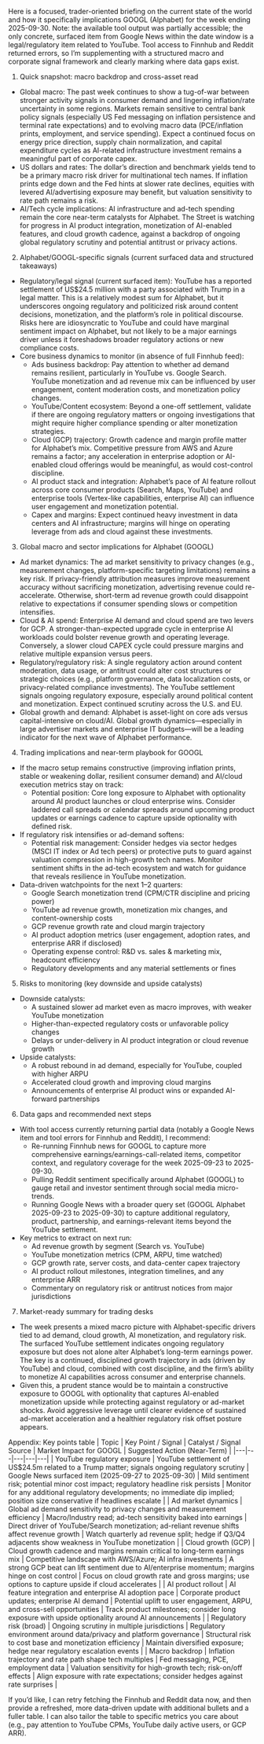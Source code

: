 Here is a focused, trader-oriented briefing on the current state of the world and how it specifically implications GOOGL (Alphabet) for the week ending 2025-09-30. Note: the available tool output was partially accessible; the only concrete, surfaced item from Google News within the date window is a legal/regulatory item related to YouTube. Tool access to Finnhub and Reddit returned errors, so I’m supplementing with a structured macro and corporate signal framework and clearly marking where data gaps exist.

1) Quick snapshot: macro backdrop and cross-asset read
- Global macro: The past week continues to show a tug-of-war between stronger activity signals in consumer demand and lingering inflation/rate uncertainty in some regions. Markets remain sensitive to central bank policy signals (especially US Fed messaging on inflation persistence and terminal rate expectations) and to evolving macro data (PCE/inflation prints, employment, and service spending). Expect a continued focus on energy price direction, supply chain normalization, and capital expenditure cycles as AI-related infrastructure investment remains a meaningful part of corporate capex.
- US dollars and rates: The dollar’s direction and benchmark yields tend to be a primary macro risk driver for multinational tech names. If inflation prints edge down and the Fed hints at slower rate declines, equities with levered AI/advertising exposure may benefit, but valuation sensitivity to rate path remains a risk.
- AI/Tech cycle implications: AI infrastructure and ad-tech spending remain the core near-term catalysts for Alphabet. The Street is watching for progress in AI product integration, monetization of AI-enabled features, and cloud growth cadence, against a backdrop of ongoing global regulatory scrutiny and potential antitrust or privacy actions.

2) Alphabet/GOOGL-specific signals (current surfaced data and structured takeaways)
- Regulatory/legal signal (current surfaced item): YouTube has a reported settlement of US$24.5 million with a party associated with Trump in a legal matter. This is a relatively modest sum for Alphabet, but it underscores ongoing regulatory and politicized risk around content decisions, monetization, and the platform’s role in political discourse. Risks here are idiosyncratic to YouTube and could have marginal sentiment impact on Alphabet, but not likely to be a major earnings driver unless it foreshadows broader regulatory actions or new compliance costs.
- Core business dynamics to monitor (in absence of full Finnhub feed): 
  - Ads business backdrop: Pay attention to whether ad demand remains resilient, particularly in YouTube vs. Google Search. YouTube monetization and ad revenue mix can be influenced by user engagement, content moderation costs, and monetization policy changes.
  - YouTube/Content ecosystem: Beyond a one-off settlement, validate if there are ongoing regulatory matters or ongoing investigations that might require higher compliance spending or alter monetization strategies.
  - Cloud (GCP) trajectory: Growth cadence and margin profile matter for Alphabet’s mix. Competitive pressure from AWS and Azure remains a factor; any acceleration in enterprise adoption or AI-enabled cloud offerings would be meaningful, as would cost-control discipline.
  - AI product stack and integration: Alphabet’s pace of AI feature rollout across core consumer products (Search, Maps, YouTube) and enterprise tools (Vertex-like capabilities, enterprise AI) can influence user engagement and monetization potential.
  - Capex and margins: Expect continued heavy investment in data centers and AI infrastructure; margins will hinge on operating leverage from ads and cloud against these investments.

3) Global macro and sector implications for Alphabet (GOOGL)
- Ad market dynamics: The ad market sensitivity to privacy changes (e.g., measurement changes, platform-specific targeting limitations) remains a key risk. If privacy-friendly attribution measures improve measurement accuracy without sacrificing monetization, advertising revenue could re-accelerate. Otherwise, short-term ad revenue growth could disappoint relative to expectations if consumer spending slows or competition intensifies.
- Cloud & AI spend: Enterprise AI demand and cloud spend are two levers for GCP. A stronger-than-expected upgrade cycle in enterprise AI workloads could bolster revenue growth and operating leverage. Conversely, a slower cloud CAPEX cycle could pressure margins and relative multiple expansion versus peers.
- Regulatory/regulatory risk: A single regulatory action around content moderation, data usage, or antitrust could alter cost structures or strategic choices (e.g., platform governance, data localization costs, or privacy-related compliance investments). The YouTube settlement signals ongoing regulatory exposure, especially around political content and monetization. Expect continued scrutiny across the U.S. and EU.
- Global growth and demand: Alphabet is asset-light on core ads versus capital-intensive on cloud/AI. Global growth dynamics—especially in large advertiser markets and enterprise IT budgets—will be a leading indicator for the next wave of Alphabet performance.

4) Trading implications and near-term playbook for GOOGL
- If the macro setup remains constructive (improving inflation prints, stable or weakening dollar, resilient consumer demand) and AI/cloud execution metrics stay on track:
  - Potential position: Core long exposure to Alphabet with optionality around AI product launches or cloud enterprise wins. Consider laddered call spreads or calendar spreads around upcoming product updates or earnings cadence to capture upside optionality with defined risk.
- If regulatory risk intensifies or ad-demand softens:
  - Potential risk management: Consider hedges via sector hedges (MSCI IT index or Ad tech peers) or protective puts to guard against valuation compression in high-growth tech names. Monitor sentiment shifts in the ad-tech ecosystem and watch for guidance that reveals resilience in YouTube monetization.
- Data-driven watchpoints for the next 1–2 quarters:
  - Google Search monetization trend (CPM/CTR discipline and pricing power)
  - YouTube ad revenue growth, monetization mix changes, and content-ownership costs
  - GCP revenue growth rate and cloud margin trajectory
  - AI product adoption metrics (user engagement, adoption rates, and enterprise ARR if disclosed)
  - Operating expense control: R&D vs. sales & marketing mix, headcount efficiency
  - Regulatory developments and any material settlements or fines

5) Risks to monitoring (key downside and upside catalysts)
- Downside catalysts:
  - A sustained slower ad market even as macro improves, with weaker YouTube monetization
  - Higher-than-expected regulatory costs or unfavorable policy changes
  - Delays or under-delivery in AI product integration or cloud revenue growth
- Upside catalysts:
  - A robust rebound in ad demand, especially for YouTube, coupled with higher ARPU
  - Accelerated cloud growth and improving cloud margins
  - Announcements of enterprise AI product wins or expanded AI-forward partnerships

6) Data gaps and recommended next steps
- With tool access currently returning partial data (notably a Google News item and tool errors for Finnhub and Reddit), I recommend:
  - Re-running Finnhub news for GOOGL to capture more comprehensive earnings/earnings-call-related items, competitor context, and regulatory coverage for the week 2025-09-23 to 2025-09-30.
  - Pulling Reddit sentiment specifically around Alphabet (GOOGL) to gauge retail and investor sentiment through social media micro-trends.
  - Running Google News with a broader query set (GOOGL Alphabet 2025-09-23 to 2025-09-30) to capture additional regulatory, product, partnership, and earnings-relevant items beyond the YouTube settlement.
- Key metrics to extract on next run:
  - Ad revenue growth by segment (Search vs. YouTube)
  - YouTube monetization metrics (CPM, ARPU, time watched)
  - GCP growth rate, server costs, and data-center capex trajectory
  - AI product rollout milestones, integration timelines, and any enterprise ARR
  - Commentary on regulatory risk or antitrust notices from major jurisdictions

7) Market-ready summary for trading desks
- The week presents a mixed macro picture with Alphabet-specific drivers tied to ad demand, cloud growth, AI monetization, and regulatory risk. The surfaced YouTube settlement indicates ongoing regulatory exposure but does not alone alter Alphabet’s long-term earnings power. The key is a continued, disciplined growth trajectory in ads (driven by YouTube) and cloud, combined with cost discipline, and the firm’s ability to monetize AI capabilities across consumer and enterprise channels.
- Given this, a prudent stance would be to maintain a constructive exposure to GOOGL with optionality that captures AI-enabled monetization upside while protecting against regulatory or ad-market shocks. Avoid aggressive leverage until clearer evidence of sustained ad-market acceleration and a healthier regulatory risk offset posture appears.

Appendix: Key points table
| Topic | Key Point / Signal | Catalyst / Signal Source | Market Impact for GOOGL | Suggested Action (Near-Term) |
|---|---|---|---|---|
| YouTube regulatory exposure | YouTube settlement of US$24.5m related to a Trump matter; signals ongoing regulatory scrutiny | Google News surfaced item (2025-09-27 to 2025-09-30) | Mild sentiment risk; potential minor cost impact; regulatory headline risk persists | Monitor for any additional regulatory developments; no immediate dip implied; position size conservative if headlines escalate |
| Ad market dynamics | Global ad demand sensitivity to privacy changes and measurement efficiency | Macro/Industry read; ad-tech sensitivity baked into earnings | Direct driver of YouTube/Search monetization; ad-reliant revenue shifts affect revenue growth | Watch quarterly ad revenue split; hedge if Q3/Q4 adjacents show weakness in YouTube monetization |
| Cloud growth (GCP) | Cloud growth cadence and margins remain critical to long-term earnings mix | Competitive landscape with AWS/Azure; AI infra investments | A strong GCP beat can lift sentiment due to AI/enterprise momentum; margins hinge on cost control | Focus on cloud growth rate and gross margins; use options to capture upside if cloud accelerates |
| AI product rollout | AI feature integration and enterprise AI adoption pace | Corporate product updates; enterprise AI demand | Potential uplift to user engagement, ARPU, and cross-sell opportunities | Track product milestones; consider long exposure with upside optionality around AI announcements |
| Regulatory risk (broad) | Ongoing scrutiny in multiple jurisdictions | Regulatory environment around data/privacy and platform governance | Structural risk to cost base and monetization efficiency | Maintain diversified exposure; hedge near regulatory escalation events |
| Macro backdrop | Inflation trajectory and rate path shape tech multiples | Fed messaging, PCE, employment data | Valuation sensitivity for high-growth tech; risk-on/off effects | Align exposure with rate expectations; consider hedges against rate surprises |

If you’d like, I can retry fetching the Finnhub and Reddit data now, and then provide a refreshed, more data-driven update with additional bullets and a fuller table. I can also tailor the table to specific metrics you care about (e.g., pay attention to YouTube CPMs, YouTube daily active users, or GCP ARR).